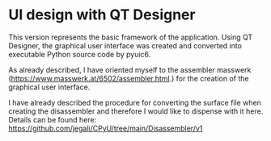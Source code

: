 # UI design with QT Designer
This version represents the basic framework of the application. Using QT Designer, the graphical user interface was created and converted into executable Python source code by pyuic6.<br/>

As already described, I have oriented myself to the assembler masswerk (https://www.masswerk.at/6502/assembler.html.) for the creation of the graphical user interface. 

I have already described the procedure for converting the surface file when creating the disassembler and therefore I would like to dispense with it here. Details can be found here: https://github.com/jegali/CPyU/tree/main/Disassembler/v1
